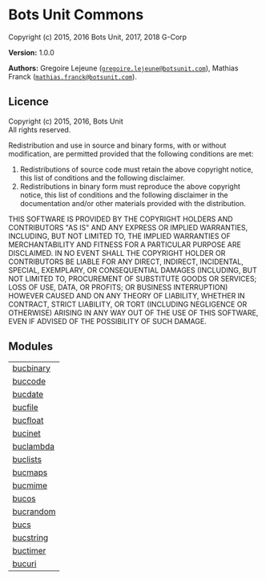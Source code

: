 

# Bots Unit Commons #

Copyright (c) 2015, 2016 Bots Unit, 2017, 2018 G-Corp

__Version:__ 1.0.0

__Authors:__ Gregoire Lejeune ([`gregoire.lejeune@botsunit.com`](mailto:gregoire.lejeune@botsunit.com)), Mathias Franck ([`mathias.franck@botsunit.com`](mailto:mathias.franck@botsunit.com)).



## Licence ##

Copyright (c) 2015, 2016, Bots Unit<br />
All rights reserved.

Redistribution and use in source and binary forms, with or without modification, are permitted provided that the following conditions are met:

1. Redistributions of source code must retain the above copyright notice, this list of conditions and the following disclaimer.
1. Redistributions in binary form must reproduce the above copyright notice, this list of conditions and the following disclaimer in the documentation and/or other materials provided with the distribution.


THIS SOFTWARE IS PROVIDED BY THE COPYRIGHT HOLDERS AND CONTRIBUTORS "AS IS" AND ANY EXPRESS OR IMPLIED WARRANTIES, INCLUDING, BUT NOT LIMITED TO, THE IMPLIED WARRANTIES OF MERCHANTABILITY AND FITNESS FOR A PARTICULAR PURPOSE ARE DISCLAIMED. IN NO EVENT SHALL THE COPYRIGHT HOLDER OR CONTRIBUTORS BE LIABLE FOR ANY DIRECT, INDIRECT, INCIDENTAL, SPECIAL, EXEMPLARY, OR CONSEQUENTIAL DAMAGES (INCLUDING, BUT NOT LIMITED TO, PROCUREMENT OF SUBSTITUTE GOODS OR SERVICES; LOSS OF USE, DATA, OR PROFITS; OR BUSINESS INTERRUPTION) HOWEVER CAUSED AND ON ANY THEORY OF LIABILITY, WHETHER IN CONTRACT, STRICT LIABILITY, OR TORT (INCLUDING NEGLIGENCE OR OTHERWISE) ARISING IN ANY WAY OUT OF THE USE OF THIS SOFTWARE, EVEN IF ADVISED OF THE POSSIBILITY OF SUCH DAMAGE.


## Modules ##


<table width="100%" border="0" summary="list of modules">
<tr><td><a href="https://github.com/G-Corp/bucs/blob/master/doc/bucbinary.md" class="module">bucbinary</a></td></tr>
<tr><td><a href="https://github.com/G-Corp/bucs/blob/master/doc/buccode.md" class="module">buccode</a></td></tr>
<tr><td><a href="https://github.com/G-Corp/bucs/blob/master/doc/bucdate.md" class="module">bucdate</a></td></tr>
<tr><td><a href="https://github.com/G-Corp/bucs/blob/master/doc/bucfile.md" class="module">bucfile</a></td></tr>
<tr><td><a href="https://github.com/G-Corp/bucs/blob/master/doc/bucfloat.md" class="module">bucfloat</a></td></tr>
<tr><td><a href="https://github.com/G-Corp/bucs/blob/master/doc/bucinet.md" class="module">bucinet</a></td></tr>
<tr><td><a href="https://github.com/G-Corp/bucs/blob/master/doc/buclambda.md" class="module">buclambda</a></td></tr>
<tr><td><a href="https://github.com/G-Corp/bucs/blob/master/doc/buclists.md" class="module">buclists</a></td></tr>
<tr><td><a href="https://github.com/G-Corp/bucs/blob/master/doc/bucmaps.md" class="module">bucmaps</a></td></tr>
<tr><td><a href="https://github.com/G-Corp/bucs/blob/master/doc/bucmime.md" class="module">bucmime</a></td></tr>
<tr><td><a href="https://github.com/G-Corp/bucs/blob/master/doc/bucos.md" class="module">bucos</a></td></tr>
<tr><td><a href="https://github.com/G-Corp/bucs/blob/master/doc/bucrandom.md" class="module">bucrandom</a></td></tr>
<tr><td><a href="https://github.com/G-Corp/bucs/blob/master/doc/bucs.md" class="module">bucs</a></td></tr>
<tr><td><a href="https://github.com/G-Corp/bucs/blob/master/doc/bucstring.md" class="module">bucstring</a></td></tr>
<tr><td><a href="https://github.com/G-Corp/bucs/blob/master/doc/buctimer.md" class="module">buctimer</a></td></tr>
<tr><td><a href="https://github.com/G-Corp/bucs/blob/master/doc/bucuri.md" class="module">bucuri</a></td></tr></table>

